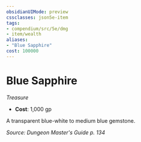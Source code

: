 ```yaml
---
obsidianUIMode: preview
cssclasses: json5e-item
tags:
- compendium/src/5e/dmg
- item/wealth
aliases: 
- "Blue Sapphire"
cost: 100000
---
```

# Blue Sapphire
*Treasure*  

- **Cost**: 1,000 gp

A transparent blue-white to medium blue gemstone.

*Source: Dungeon Master's Guide p. 134*